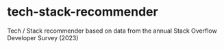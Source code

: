 # tech-stack-recommender
Tech / Stack recommender based on data from the annual Stack Overflow Developer Survey (2023)
